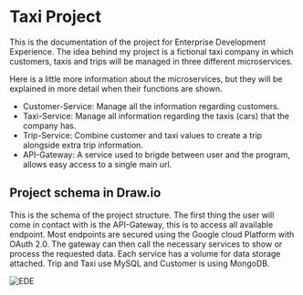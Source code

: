 # Taxi Project

This is the documentation of the project for Enterprise Development Experience.
The idea behind my project is a fictional taxi company in which customers, taxis and trips will be managed in three different microservices.  

Here is a little more information about the microservices, but they will be explained in more detail when their functions are shown.
* Customer-Service: Manage all the information regarding customers.
* Taxi-Service: Manage all information regarding the taxis (cars) that the company has.
* Trip-Service: Combine customer and taxi values to create a trip alongside extra trip information.
* API-Gateway: A service used to brigde between user and the program, allows easy access to a single main url.

## Project schema in Draw.io

This is the schema of the project structure. The first thing the user will come in contact with is the API-Gateway, this is to access all available endpoint. Most endpoints are secured using the Google cloud Platform with OAuth 2.0. 
The gateway can then call the necessary services to show or process the requested data. Each service has a volume for data storage attached. Trip and Taxi use MySQL and Customer is using MongoDB.

![EDE](https://github.com/SeppeVE/EDE/assets/91118345/a50a6e84-1573-48bb-90e3-f7fade2edb0a)
